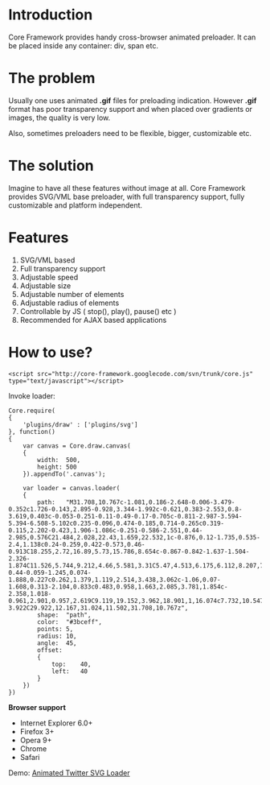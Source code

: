 # Introduction #

Core Framework provides handy cross-browser animated preloader. It can be placed inside any container: div, span etc.

# The problem #
Usually one uses animated **.gif** files for preloading indication. However **.gif** format has poor transparency support and when placed over gradients or images, the quality is very low.

Also, sometimes preloaders need to be flexible, bigger, customizable etc.

# The solution #
Imagine to have all these features without image at all. Core Framework provides SVG/VML base preloader, with full transparency support, fully customizable and platform independent.

# Features #
  1. SVG/VML based
  1. Full transparency support
  1. Adjustable speed
  1. Adjustable size
  1. Adjustable number of elements
  1. Adjustable radius of elements
  1. Controllable by JS ( stop(), play(), pause() etc )
  1. Recommended for AJAX based applications

# How to use? #


```
<script src="http://core-framework.googlecode.com/svn/trunk/core.js" type="text/javascript"></script>
```
Invoke loader:
```
Core.require(
{
	'plugins/draw' : ['plugins/svg']
}, function()
{	
	var canvas = Core.draw.canvas(
	{
		width:	500,
		height: 500
	}).appendTo('.canvas');
	
	var loader = canvas.loader(
	{
		path:	"M31.708,10.767c-1.081,0.186-2.648-0.006-3.479-0.352c1.726-0.143,2.895-0.928,3.344-1.992c-0.621,0.383-2.553,0.8-3.619,0.403c-0.053-0.251-0.11-0.49-0.17-0.705c-0.811-2.987-3.594-5.394-6.508-5.102c0.235-0.096,0.474-0.185,0.714-0.265c0.319-0.115,2.202-0.423,1.906-1.086c-0.251-0.586-2.551,0.44-2.985,0.576C21.484,2.028,22.43,1.659,22.532,1c-0.876,0.12-1.735,0.535-2.4,1.138c0.24-0.259,0.422-0.573,0.46-0.913C18.255,2.72,16.89,5.73,15.786,8.654c-0.867-0.842-1.637-1.504-2.326-1.874C11.526,5.744,9.212,4.66,5.581,3.31C5.47,4.513,6.175,6.112,8.207,7.175c-0.44-0.059-1.245,0.074-1.888,0.227c0.262,1.379,1.119,2.514,3.438,3.062c-1.06,0.07-1.608,0.313-2.104,0.833c0.483,0.958,1.663,2.085,3.781,1.854c-2.358,1.018-0.961,2.901,0.957,2.619C9.119,19.152,3.962,18.901,1,16.074c7.732,10.547,24.54,6.236,27.044-3.922C29.922,12.167,31.024,11.502,31.708,10.767z",	
		shape: 	"path",
		color:  "#3bceff",
		points: 5,
		radius: 10,
		angle: 	45,
		offset: 
		{
			top:	40,
			left:	40
		}
	})
})
```

**Browser support**
  * Internet Explorer 6.0+
  * Firefox 3+
  * Opera 9+
  * Chrome
  * Safari

Demo: [Animated Twitter SVG Loader](http://core-framework.googlecode.com/svn/examples/loader.html)